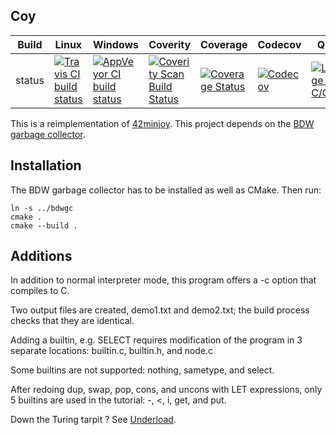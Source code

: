 Coy
---

Build|Linux|Windows|Coverity|Coverage|Codecov|Quality|Alerts
---|---|---|---|---|---|---|---
status|[![Travis CI build status](https://travis-ci.org/Wodan58/Coy.svg?branch=master)](https://travis-ci.org/Wodan58/Coy)|[![AppVeyor CI build status](https://ci.appveyor.com/api/projects/status/github/Wodan58/Coy?branch=master&svg=true)](https://ci.appveyor.com/project/Wodan58/Coy)|[![Coverity Scan Build Status](https://img.shields.io/coverity/scan/14634.svg)](https://scan.coverity.com/projects/wodan58-coy)|[![Coverage Status](https://coveralls.io/repos/github/Wodan58/Coy/badge.svg?branch=master)](https://coveralls.io/github/Wodan58/Coy?branch=master)|[![Codecov](https://codecov.io/gh/Wodan58/Coy/branch/master/graph/badge.svg)](https://codecov.io/gh/Wodan58/Coy)|[![Language grade: C/C++](https://img.shields.io/lgtm/grade/cpp/g/Wodan58/Coy.svg?logo=lgtm&logoWidth=18)](https://lgtm.com/projects/g/Wodan58/Coy/context:cpp)|[![Alerts](https://img.shields.io/lgtm/alerts/g/Wodan58/Coy.svg?logo=lgtm&logoWidth=18)](https://lgtm.com/projects/g/Wodan58/Coy/alerts)

This is a reimplementation of [42minjoy](https://github.com/Wodan58/42minjoy).
This project depends on the [BDW garbage collector](https://github.com/ivmai/bdwgc).

Installation
------------

The BDW garbage collector has to be installed as well as CMake. Then run:

    ln -s ../bdwgc
    cmake .
    cmake --build .

Additions
---------

In addition to normal interpreter mode, this program offers a -c option that
compiles to C.

Two output files are created, demo1.txt and demo2.txt; the build process checks
that they are identical.

Adding a builtin, e.g. SELECT requires modification of the program in 3
separate locations: builtin.c, builtin.h, and node.c

Some builtins are not supported: nothing, sametype, and select.

After redoing dup, swap, pop, cons, and uncons with LET expressions, only 5
builtins are used in the tutorial: -, <, i, get, and put.

Down the Turing tarpit ? See [Underload](https://esolangs.org/wiki/Underload).
